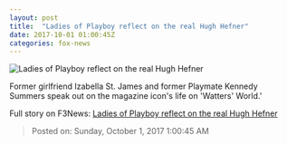 ```yaml
---
layout: post
title:  "Ladies of Playboy reflect on the real Hugh Hefner"
date: 2017-10-01 01:00:45Z
categories: fox-news
---
```


![Ladies of Playboy reflect on the real Hugh Hefner](http://a57.foxnews.com/media2.foxnews.com/BrightCove/694940094001/2017/10/01/640/360/694940094001_5594379584001_5594377479001-vs.jpg)

Former girlfriend Izabella St. James and former Playmate Kennedy Summers speak out on the magazine icon's life on 'Watters' World.'


Full story on F3News: [Ladies of Playboy reflect on the real Hugh Hefner](http://www.f3nws.com/n/sAUfxC)

> Posted on: Sunday, October 1, 2017 1:00:45 AM
